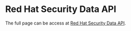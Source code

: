 # Red Hat Security Data API

The full page can be access at [Red Hat Security Data API](https://docs.redhat.com/en/documentation/red_hat_security_data_api/1.0/html-single/red_hat_security_data_api/index).


